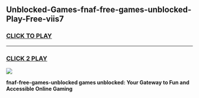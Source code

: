 
## Unblocked-Games-fnaf-free-games-unblocked-Play-Free-viis7
<h3>
<a href="https://premium76.site?title=fnaf-free-games-unblocked&ref=21A">CLICK TO PLAY</a></h3>
<hr>

<h3>
<a href="https://premium76.site?title=fnaf-free-games-unblocked&ref=21A">CLICK 2 PLAY</a>
  
</h3>

<a href="https://premium76.site?title=fnaf-free-games-unblocked&ref=21A"><img src="https://clearcache.store/games.png"></a>


**fnaf-free-games-unblocked games unblocked: Your Gateway to Fun and Accessible Online Gaming**
